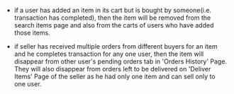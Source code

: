 - if a user has added an item in its cart but is bought by someone(i.e. transaction has completed), then the item will be removed from the search items page and also from the carts of users who have added those items.

- if seller has received multiple orders from different buyers for an item and he completes transaction for any one user, then the item will disappear from other user's pending orders tab in 'Orders History' Page. They will also disappear from orders left to be delivered on 'Deliver Items' Page of the seller as he had only one item and can sell only to one user.
